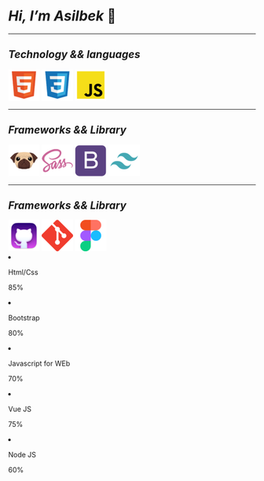 # ___Hi, I’m Asilbek___ 👋
---
## ___Technology && languages___

<div>
    <img src="./img/file_type_html_icon_130541.png" title="html5">
    <img src="./img/file_type_css_icon_130661.png" title="css" >
    <img src="./img/file_type_js_official_icon_130509.png" title="javascript">
</div>

---

##  ___Frameworks && Library___

<div>
    <img src="./img/file_type_pug_icon_130225.png" title="pug">
    <img src="./img/sass_original_logo_icon_146350.png" title="sass/scss">
    <img src="./img/bootstrap_plain_logo_icon_146619.png" title="Bootstrap">
    <img src="./img/file_type_tailwind_icon_130128.png" title="Tailwind css">
</div>

---

##  ___Frameworks && Library___

<div>
    <img src="./img/github_alt_macos_bigsur_icon_190138.png" title="github">
    <img src="./img/git_scm_logo_icon_170096.png" title="git">
    <img src="./img/figma_logo_icon_170157.png" title="figma">
</div>


<div class="skills-bar">
    <li>
        <div class="bar-text">
            <p>Html/Css</p>
            <p>85%</p>
        </div>
        <span class="bar ">
            <span class="html-css" id="html-css"></span>
        </span>
    </li>
    <li>
        <div class="bar-text">
            <p>Bootstrap</p>
            <p>80%</p>
        </div>
        <span class="bar ">
            <span class="html-css" id="bootstrap"></span>
        </span>
    </li>
    <li>
        <div class="bar-text">
            <p>Javascript for WEb</p>
            <p>70%</p>
        </div>
        <span class="bar ">
            <span class="html-css" id="js"></span>
        </span>
    </li>
    <li>
        <div class="bar-text">
            <p>Vue JS</p>
            <p>75%</p>
        </div>
        <span class="bar ">
            <span class="html-css" id="vue"></span>
        </span>
    </li>
    <li>
        <div class="bar-text">
            <p>Node JS</p>
            <p>60%</p>
        </div>
        <span class="bar ">
            <span class="html-css" id="node"></span>
        </span>
    </li>
</div>

<link rel="stylesheet" href="./index.css">
